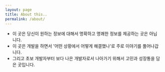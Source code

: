```yaml
---
layout: page
title: About this..
permalink: /about/
---
```


- 이 곳은 당신이 원하는 정보에 대해서 명확하고 명쾌한 정보를 제공하는 곳은 아닙니다.
- 이 곳은 개발을 하면서 '어떤 상황에서 어떻게 해결했나'로 주로 이야기를 풀어나갑니다.  
- 그리고 초보 개발자부터 보다 나은 개발자로서 나아가기 위해서 고민과 성장통을 담은 곳입니다.
